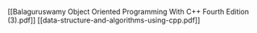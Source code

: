 [[Balaguruswamy Object Oriented Programming With C++ Fourth Edition (3).pdf]]
[[data-structure-and-algorithms-using-cpp.pdf]]